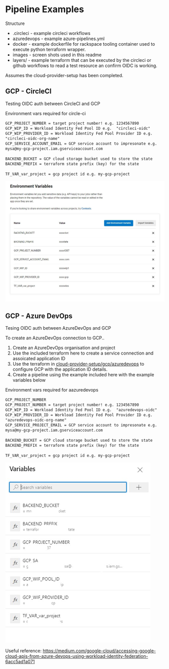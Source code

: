 # Pipeline Examples

Structure

- .circleci     - example circleci workflows
- azuredevops   - example azure-pipelines.yml
- docker        - example dockerfile for rackspace tooling container used to execute python terraform wrapper.
- images        - screen shots used in this readme
- layers/       - example terraform that can be executed by the circleci or github workflows to read a test resource an confirm OIDC is working.

Assumes the cloud-provider-setup has been completed.

## GCP - CircleCI

Testing OIDC auth between CircleCI and GCP

Environment vars required for circle-ci
```
GCP_PROJECT_NUMBER = target project number! e.g. 1234567890
GCP_WIP_ID = Workload Identity Fed Pool ID e.g.  "circleci-oidc"
GCP_WIP_PROVIDER_ID = Workload Identity Fed Pool Provider ID e.g. "circleci-oidc-org-name"
GCP_SERVICE_ACCOUNT_EMAIL = GCP service account to impresonate e.g. mysa@my-gcp-project.iam.gserviceaccount.com

BACKEND_BUCKET = GCP cloud storage bucket used to store the state
BACKEND_PREFIX = terraform state prefix (key) for the state 

TF_VAR_var_project = gcp project id e.g. my-gcp-project
```

![](./images/gcp-circleci-vars.jpg)


## GCP - Azure DevOps

Tesing OIDC auth between AzureDevOps and GCP

To create an AzureDevOps connection to GCP..

1)  Create an AzureDevOps organisation and project
2)  Use the included terraform here to create a service connection and assoicated application ID
3)  Use the terraform in [cloud-provider-setup/gcp/azuredevops](../../cloud-provider-setup/gcp/azuredevops) to configure GCP with the application ID details.
4)  Create a pipeline using the example included here with the example variables below


Environment vars required for aazuredevops
```
GCP_PROJECT_NUMBER
GCP_PROJECT_NUMBER = target project number! e.g. 1234567890
GCP_WIP_ID = Workload Identity Fed Pool ID e.g.  "azuredevops-oidc"
GCP_WIP_PROVIDER_ID = Workload Identity Fed Pool Provider ID e.g. "azuredevops-oidc-org-name"
GCP_SERVICE_PROJECT_EMAIL = GCP service account to impresonate e.g. mysa@my-gcp-project.iam.gserviceaccount.com

BACKEND_BUCKET = GCP cloud storage bucket used to store the state
BACKEND_PREFIX = terraform state prefix (key) for the state 

TF_VAR_var_project = gcp project id e.g. my-gcp-project
```
![](./images/gcp-azuredevops-vars.jpg)

Useful reference: https://medium.com/google-cloud/accessing-google-cloud-apis-from-azure-devops-using-workload-identity-federation-6acc5ad1a071 

